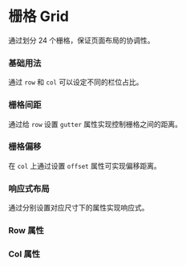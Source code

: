 <script setup lang="ts">
  import rowProps from "../example/grid/row-props.ts";
  import colProps from "../example/grid/col-props.ts";
</script>

# 栅格 Grid
通过划分 24 个栅格，保证页面布局的协调性。

### 基础用法
通过 `row` 和 `col` 可以设定不同的栏位占比。
<demo-block src="example/grid/basic"></demo-block>

### 栅格间距
通过给 `row` 设置 `gutter` 属性实现控制栅格之间的距离。
<demo-block src="example/grid/gutter"></demo-block>

### 栅格偏移
在 `col` 上通过设置 `offset` 属性可实现偏移距离。
<demo-block src="example/grid/offset"></demo-block>

### 响应式布局
通过分别设置对应尺寸下的属性实现响应式。
<demo-block src="example/grid/responsive"></demo-block>

### Row 属性
<table-block type="props" :data="rowProps"></table-block>

### Col 属性
<table-block type="props" :data="colProps"></table-block>